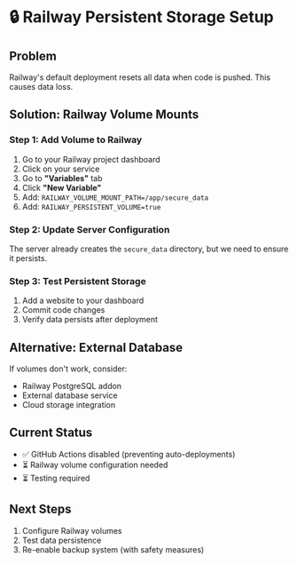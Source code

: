 # 🔒 Railway Persistent Storage Setup

## Problem
Railway's default deployment resets all data when code is pushed. This causes data loss.

## Solution: Railway Volume Mounts

### Step 1: Add Volume to Railway
1. Go to your Railway project dashboard
2. Click on your service
3. Go to **"Variables"** tab
4. Click **"New Variable"**
5. Add: `RAILWAY_VOLUME_MOUNT_PATH=/app/secure_data`
6. Add: `RAILWAY_PERSISTENT_VOLUME=true`

### Step 2: Update Server Configuration
The server already creates the `secure_data` directory, but we need to ensure it persists.

### Step 3: Test Persistent Storage
1. Add a website to your dashboard
2. Commit code changes
3. Verify data persists after deployment

## Alternative: External Database
If volumes don't work, consider:
- Railway PostgreSQL addon
- External database service
- Cloud storage integration

## Current Status
- ✅ GitHub Actions disabled (preventing auto-deployments)
- ⏳ Railway volume configuration needed
- ⏳ Testing required

## Next Steps
1. Configure Railway volumes
2. Test data persistence
3. Re-enable backup system (with safety measures)
